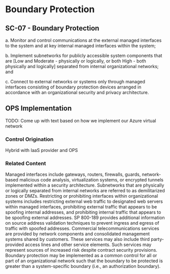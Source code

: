 # Boundary Protection
## SC-07 - Boundary Protection

a. Monitor and control communications at the external managed interfaces to the system and at key internal managed interfaces within the system;

b. Implement subnetworks for publicly accessible system components that are  [Low and Moderate - physically or logically, or both High - both physically and logically] separated from internal organizational networks; and

c. Connect to external networks or systems only through managed interfaces consisting of boundary protection devices arranged in accordance with an organizational security and privacy architecture.

## OPS Implementation

TODO: Come up with text based on how we implement our Azure virtual network

### Control Origination

Hybrid with IaaS provider and OPS

### Related Content
Managed interfaces include gateways, routers, firewalls, guards, network-based malicious code analysis, virtualization systems, or encrypted tunnels implemented within a security architecture. Subnetworks that are physically or logically separated from internal networks are referred to as demilitarized zones or DMZs. Restricting or prohibiting interfaces within organizational systems includes restricting external web traffic to designated web servers within managed interfaces, prohibiting external traffic that appears to be spoofing internal addresses, and prohibiting internal traffic that appears to be spoofing external addresses. SP 800-189 provides additional information on source address validation techniques to prevent ingress and egress of traffic with spoofed addresses. Commercial telecommunications services are provided by network components and consolidated management systems shared by customers. These services may also include third party-provided access lines and other service elements. Such services may represent sources of increased risk despite contract security provisions. Boundary protection may be implemented as a common control for all or part of an organizational network such that the boundary to be protected is greater than a system-specific boundary (i.e., an authorization boundary).
